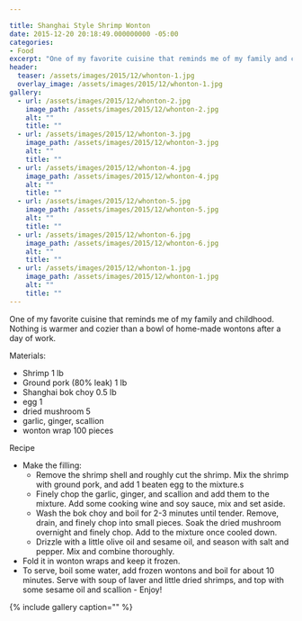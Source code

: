 ```yaml
---

title: Shanghai Style Shrimp Wonton
date: 2015-12-20 20:18:49.000000000 -05:00
categories:
- Food
excerpt: "One of my favorite cuisine that reminds me of my family and childhood. Nothing is warmer and cozier than a bowl of home-made wontons after a day of work."
header:
  teaser: /assets/images/2015/12/whonton-1.jpg
  overlay_image: /assets/images/2015/12/whonton-1.jpg
gallery:
  - url: /assets/images/2015/12/whonton-2.jpg
    image_path: /assets/images/2015/12/whonton-2.jpg
    alt: ""
    title: ""  
  - url: /assets/images/2015/12/whonton-3.jpg
    image_path: /assets/images/2015/12/whonton-3.jpg
    alt: ""
    title: ""  
  - url: /assets/images/2015/12/whonton-4.jpg
    image_path: /assets/images/2015/12/whonton-4.jpg
    alt: ""
    title: ""  
  - url: /assets/images/2015/12/whonton-5.jpg
    image_path: /assets/images/2015/12/whonton-5.jpg
    alt: ""
    title: ""  
  - url: /assets/images/2015/12/whonton-6.jpg
    image_path: /assets/images/2015/12/whonton-6.jpg
    alt: ""
    title: ""  
  - url: /assets/images/2015/12/whonton-1.jpg
    image_path: /assets/images/2015/12/whonton-1.jpg
    alt: ""
    title: ""  
---
```

One of my favorite cuisine that reminds me of my family and childhood. Nothing is warmer and cozier than a bowl of home-made wontons after a day of work.


Materials:

* Shrimp 1 lb
* Ground pork (80% leak) 1 lb
* Shanghai bok choy 0.5 lb
* egg 1
* dried mushroom 5
* garlic, ginger, scallion
* wonton wrap 100 pieces

Recipe

* Make the filling:
    * Remove the shrimp shell and roughly cut the shrimp. Mix the shrimp with ground pork, and add 1 beaten egg to the mixture.s
    * Finely chop the garlic, ginger, and scallion and add them to the mixture. Add some cooking wine and soy sauce, mix and set aside.
    * Wash the bok choy and boil for 2-3 minutes until tender. Remove, drain, and finely chop into small pieces. Soak the dried mushroom overnight and finely chop. Add to the mixture once cooled down.
    * Drizzle with a little olive oil and sesame oil, and season with salt and pepper. Mix and combine thoroughly.
* Fold it in wonton wraps and keep it frozen.
* To serve, boil some water, add frozen wontons and boil for about 10 minutes. Serve with soup of laver and little dried shrimps, and top with some sesame oil and scallion - Enjoy!

{% include gallery caption="" %}